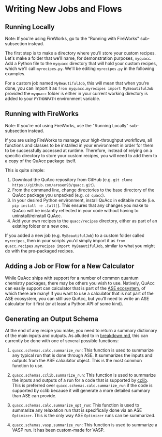 
# Writing New Jobs and Flows

## Running Locally

Note: If you're using FireWorks, go to the "Running with FireWorks" sub-subsection instead.

The first step is to make a directory where you'll store your custom recipes. Let's make a folder that we'll name, for demonstration purposes, `myquacc`. Add a Python file to the `myquacc` directory that will hold your custom recipes, which we'll call `myrecipes.py`. We'll be editing `myrecipes.py` in the following examples.

For a custom job named `MyBeautifulJob`, this will mean that when you're done, you can import it as `from myquacc.myrecipes import MyBeautifulJob` provided the `myquacc` folder is either in your current working directory is added to your `PYTHONPATH` environment variable.

## Running with FireWorks

Note: If you're not using FireWorks, use the "Running Locally" sub-subsection instead.

If you are using FireWorks to manage your high-throughput workflows, all functions and classes to be installed in your environment in order for them to be successfully accessed at runtime. Therefore, instead of relying on a specific directory to store your custom recipes, you will need to add them to a copy of the QuAcc package itself.

This is quite simple:

1. Download the QuAcc repository from GitHub (e.g. `git clone https://github.com/arosen93/quacc.git`).
2. From the command line, change directories to the base directory of the QuAcc package you unpacked (e.g. `cd quacc`).
3. In your desired Python environment, install QuAcc in editable mode (i.e. `pip install -e .[all]`). This ensures that any changes you make to QuAcc will be instantly reflected in your code without having to uninstall/reinstall QuAcc.
4. Add your own recipes to the `quacc/recipes` directory, either as part of an existing folder or a new one.

If you added a new job (e.g. `MyBeautifulJob`) to a custom folder called `myrecipes`, then in your scripts you'd simply import it as `from quacc.recipes.myrecipes import MyBeautifulJob`, similar to what you might do with the pre-packaged recipes.

## Adding a Job or Flow for a New Calculator

While QuAcc ships with support for a number of common quantum chemistry packages, there may be others you wish to use. Natively, QuAcc can easily support can calculator that is part of the [ASE ecosystem](https://wiki.fysik.dtu.dk/ase/ase/calculators/calculators.html), of which there are many! If you want to use a calculator that is not part of the ASE ecosystem, you can still use QuAcc, but you'll need to write an ASE calculator for it first (or at least a Python API of some kind).

## Generating an Output Schema

At the end of any recipe you make, you need to return a summary dictionary of the main inputs and outputs. As alluded to in [breakdown.md](breakdown.md), this can currently be done with one of several possible functions:

1. `quacc.schemas.calc.summarize_run`: This function is used to summarize any typical run that is done through ASE. It summarizes the inputs and outputs from the ASE calculator object. This is the most common function to use.

2. `quacc.schemas.cclib.summarize_run`: This function is used to summarize the inputs and outputs of a run for a code that is supported by [cclib](https://cclib.github.io/data.html). This is preferred over `quacc.schemas.calc.summarize_run` if the code is supported by cclib because it will generate a more detailed summary than ASE can provide.

3. `quacc.schemas.calc.summarize_opt_run`: This function is used to summarize any relaxation run that is specifically done via an ASE `Optimizer`. This is the only way ASE `Optimizer` runs can be summarized.

4. `quacc.schemas.vasp.summarize_run`: This function is used to summarize a VASP run. It has been custom-made for VASP.
